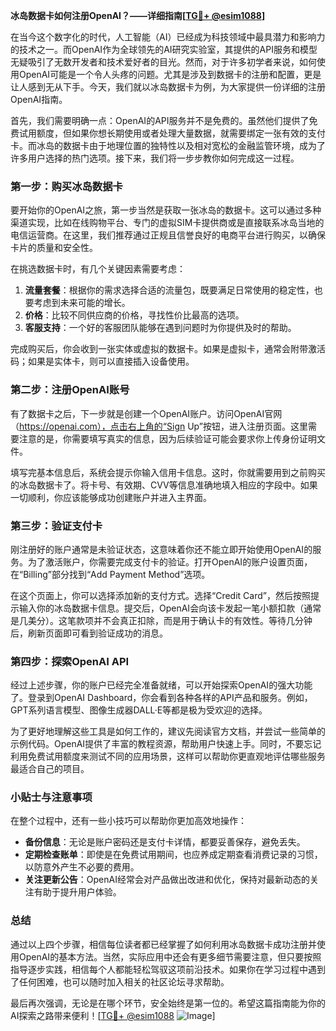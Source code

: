 **冰岛数据卡如何注册OpenAI？——详细指南[[TG💪+ @esim1088](https://t.me/s/esim1088)]**

在当今这个数字化的时代，人工智能（AI）已经成为科技领域中最具潜力和影响力的技术之一。而OpenAI作为全球领先的AI研究实验室，其提供的API服务和模型无疑吸引了无数开发者和技术爱好者的目光。然而，对于许多初学者来说，如何使用OpenAI可能是一个令人头疼的问题。尤其是涉及到数据卡的注册和配置，更是让人感到无从下手。今天，我们就以冰岛数据卡为例，为大家提供一份详细的注册OpenAI指南。

首先，我们需要明确一点：OpenAI的API服务并不是免费的。虽然他们提供了免费试用额度，但如果你想长期使用或者处理大量数据，就需要绑定一张有效的支付卡。而冰岛的数据卡由于地理位置的独特性以及相对宽松的金融监管环境，成为了许多用户选择的热门选项。接下来，我们将一步步教你如何完成这一过程。

### 第一步：购买冰岛数据卡

要开始你的OpenAI之旅，第一步当然是获取一张冰岛的数据卡。这可以通过多种渠道实现，比如在线购物平台、专门的虚拟SIM卡提供商或是直接联系冰岛当地的电信运营商。在这里，我们推荐通过正规且信誉良好的电商平台进行购买，以确保卡片的质量和安全性。

在挑选数据卡时，有几个关键因素需要考虑：
1. **流量套餐**：根据你的需求选择合适的流量包，既要满足日常使用的稳定性，也要考虑到未来可能的增长。
2. **价格**：比较不同供应商的价格，寻找性价比最高的选项。
3. **客服支持**：一个好的客服团队能够在遇到问题时为你提供及时的帮助。

完成购买后，你会收到一张实体或虚拟的数据卡。如果是虚拟卡，通常会附带激活码；如果是实体卡，则可以直接插入设备使用。

### 第二步：注册OpenAI账号

有了数据卡之后，下一步就是创建一个OpenAI账户。访问OpenAI官网（https://openai.com），点击右上角的“Sign Up”按钮，进入注册页面。这里需要注意的是，你需要填写真实的信息，因为后续验证可能会要求你上传身份证明文件。

填写完基本信息后，系统会提示你输入信用卡信息。这时，你就需要用到之前购买的冰岛数据卡了。将卡号、有效期、CVV等信息准确地填入相应的字段中。如果一切顺利，你应该能够成功创建账户并进入主界面。

### 第三步：验证支付卡

刚注册好的账户通常是未验证状态，这意味着你还不能立即开始使用OpenAI的服务。为了激活账户，你需要完成支付卡的验证。打开OpenAI的账户设置页面，在“Billing”部分找到“Add Payment Method”选项。

在这个页面上，你可以选择添加新的支付方式。选择“Credit Card”，然后按照提示输入你的冰岛数据卡信息。提交后，OpenAI会向该卡发起一笔小额扣款（通常是几美分）。这笔款项并不会真正扣除，而是用于确认卡的有效性。等待几分钟后，刷新页面即可看到验证成功的消息。

### 第四步：探索OpenAI API

经过上述步骤，你的账户已经完全准备就绪，可以开始探索OpenAI的强大功能了。登录到OpenAI Dashboard，你会看到各种各样的API产品和服务。例如，GPT系列语言模型、图像生成器DALL·E等都是极为受欢迎的选择。

为了更好地理解这些工具是如何工作的，建议先阅读官方文档，并尝试一些简单的示例代码。OpenAI提供了丰富的教程资源，帮助用户快速上手。同时，不要忘记利用免费试用额度来测试不同的应用场景，这样可以帮助你更直观地评估哪些服务最适合自己的项目。

### 小贴士与注意事项

在整个过程中，还有一些小技巧可以帮助你更加高效地操作：
- **备份信息**：无论是账户密码还是支付卡详情，都要妥善保存，避免丢失。
- **定期检查账单**：即使是在免费试用期间，也应养成定期查看消费记录的习惯，以防意外产生不必要的费用。
- **关注更新公告**：OpenAI经常会对产品做出改进和优化，保持对最新动态的关注有助于提升用户体验。

### 总结

通过以上四个步骤，相信每位读者都已经掌握了如何利用冰岛数据卡成功注册并使用OpenAI的基本方法。当然，实际应用中还会有更多细节需要注意，但只要按照指导逐步实践，相信每个人都能轻松驾驭这项前沿技术。如果你在学习过程中遇到了任何困难，也可以随时加入相关的社区论坛寻求帮助。

最后再次强调，无论是在哪个环节，安全始终是第一位的。希望这篇指南能为你的AI探索之路带来便利！[[TG💪+ @esim1088](https://t.me/s/esim1088) ![Image](https://i.postimg.cc/4NQfJmqS/Snipaste-2025-05-13-00-14-12.png)]